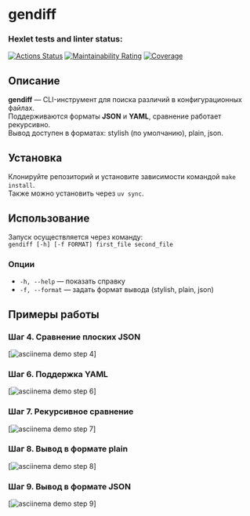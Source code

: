 # gendiff

### Hexlet tests and linter status:
[![Actions Status](https://github.com/sherifbea1/python-project-50/actions/workflows/hexlet-check.yml/badge.svg)](https://github.com/sherifbea1/python-project-50/actions)
[![Maintainability Rating](https://sonarcloud.io/api/project_badges/measure?project=sherifbea1_python-project-50&metric=sqale_rating)](https://sonarcloud.io/summary/new_code?id=sherifbea1_python-project-50)
[![Coverage](https://sonarcloud.io/api/project_badges/measure?project=sherifbea1_python-project-50&metric=coverage)](https://sonarcloud.io/summary/new_code?id=sherifbea1_python-project-50)

## Описание
**gendiff** — CLI-инструмент для поиска различий в конфигурационных файлах.  
Поддерживаются форматы **JSON** и **YAML**, сравнение работает рекурсивно.  
Вывод доступен в форматах: stylish (по умолчанию), plain, json.  

## Установка
Клонируйте репозиторий и установите зависимости командой `make install`.  
Также можно установить через `uv sync`.  

## Использование
Запуск осуществляется через команду:  
`gendiff [-h] [-f FORMAT] first_file second_file`  

### Опции
- `-h, --help` — показать справку  
- `-f, --format` — задать формат вывода (stylish, plain, json)  

## Примеры работы

### Шаг 4. Сравнение плоских JSON
[![asciinema demo step 4](https://asciinema.org/a/8AhRdwRYB0uPIS9dqaEEoa12o)]

### Шаг 6. Поддержка YAML
[![asciinema demo step 6](https://asciinema.org/a/GSiQ1ww7T9pK7axLJ6vQt3LJQ)]

### Шаг 7. Рекурсивное сравнение
[![asciinema demo step 7](https://asciinema.org/a/QUhMEot87SCeOtfZ1PmL1q9HZ)]

### Шаг 8. Вывод в формате plain
[![asciinema demo step 8](https://asciinema.org/a/baY4ViV5iHjtTFgEYOqL2Lhl7)]

### Шаг 9. Вывод в формате JSON
[![asciinema demo step 9](https://asciinema.org/a/N1KmTBDwOx03mCtQKlw9wv33Z)]

